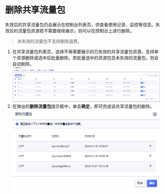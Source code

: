 # 删除共享流量包
失效后的共享流量包仍会展示在控制台列表页，供查看使用记录、监控等信息。失效后的流量包资源若不需要继续展示，则可以在控制台上进行删除。
> 未失效的流量包不支持删除退费。
1. 在共享流量包列表页，选择不再需要展示的已失效的共享流量包资源，支持单个资源删除或选中后批量删除。若批量选中的资源包含未失效的流量包，则会自动剔除。
![image](/images/3.png)
2. 在弹出的**删除流量包**提示框中，单击**确定**，即可完成该共享流量包的删除。
![image](/images/4.png)
